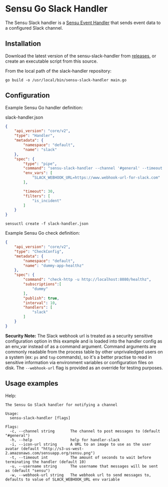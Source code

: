# Sensu Go Slack Handler

The Sensu Slack handler is a [Sensu Event Handler][1] that sends event data to
a configured Slack channel.

## Installation

Download the latest version of the sensu-slack-handler from [releases][2],
or create an executable script from this source.

From the local path of the slack-handler repository:
```
go build -o /usr/local/bin/sensu-slack-handler main.go
```

## Configuration

Example Sensu Go handler definition:


slack-handler.json

```json
{
    "api_version": "core/v2",
    "type": "Handler",
    "metadata": {
        "namespace": "default",
        "name": "slack"
    },
    "spec": {
        "type": "pipe",
        "command": "sensu-slack-handler --channel '#general' --timeout 20 --username 'sensu' ",
        "env_vars": [
            "SLACK_WEBHOOK_URL=https://www.webhook-url-for-slack.com"
        ],

        "timeout": 30,
        "filters": [
            "is_incident"
        ]
    }
}
```

`sensuctl create -f slack-handler.json`

Example Sensu Go check definition:

```json
{
    "api_version": "core/v2",
    "type": "CheckConfig",
    "metadata": {
        "namespace": "default",
        "name": "dummy-app-healthz"
    },
    "spec": {
        "command": "check-http -u http://localhost:8080/healthz",
        "subscriptions":[
            "dummy"
        ],
        "publish": true,
        "interval": 10,
        "handlers": [
            "slack"
        ]
    }
}
```

**Security Note:** The Slack webhook url is treated as a security sensitive configuration option in this example and is loaded into the handler config as an env_var instead of as a command argument. Command arguments are commonly readable from the process table by other unprivaledged users on a system (ex: `ps` and `top` commands), so it's a better practise to read in sensitive information via environment variables or configuration files on disk. The `--webhook-url` flag is provided as an override for testing purposes.

## Usage examples

Help:

```
The Sensu Go Slack handler for notifying a channel

Usage:
  sensu-slack-handler [flags]

Flags:
  -c, --channel string       The channel to post messages to (default "#general")
  -h, --help                 help for handler-slack
  -i, --icon-url string      A URL to an image to use as the user avatar (default "http://s3-us-west-2.amazonaws.com/sensuapp.org/sensu.png")
  -t, --timeout int          The amount of seconds to wait before terminating the handler (default 10)
  -u, --username string      The username that messages will be sent as (default "sensu")
  -w, --webhook-url string   The webhook url to send messages to, defaults to value of SLACK_WEBHOOK_URL env variable
```

[1]: https://docs.sensu.io/sensu-go/5.0/reference/handlers/#how-do-sensu-handlers-work
[2]: https://github.com/sensu/sensu-slack-handler/releases
